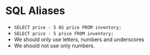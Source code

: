 # SQL Aliases
- `SELECT price - 5 AS price FROM inventory;`
- `SELECT price - 5 price FROM inventory;`
- We should only use letters, numbers and underscores
- We should not use only numbers.